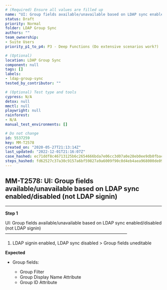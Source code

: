```yaml
---
# (Required) Ensure all values are filled up
name: "UI: Group fields available/unavailable based on LDAP sync enabled/disabled (not LDAP signin)"
status: Draft
priority: Normal
folder: LDAP Group Sync
authors: ""
team_ownership: 
- Suite Users
priority_p1_to_p4: P3 - Deep Functions (Do extensive scenarios work?)

# (Optional)
location: LDAP Group Sync
component: null
tags: []
labels: 
- ldap-group-sync
tested_by_contributor: ""

# (Optional) Test type and tools
cypress: N/A
detox: null
mmctl: null
playwright: null
rainforest: 
- N/A
manual_test_environments: []

# Do not change
id: 5537259
key: MM-T2578
created_on: "2020-05-27T21:13:14Z"
last_updated: "2022-12-01T21:16:07Z"
case_hashed: ec71ddf8c46713125b6c2654666bda7e06cc3d07a0e28eb0ee9db0fbaca008adb81cf828ee04b0cc91224dc4ea9bc465
steps_hashed: fd62527c37a30c9157a6bf59827a9a6009f90c0d4eb4aea968000de0946dbf0e91000499e6a62c080ab8ef243e391bb3
---
```


<!-- (Auto-generated) Based on frontmatter's "key" and "name" -->

## MM-T2578: UI: Group fields available/unavailable based on LDAP sync enabled/disabled (not LDAP signin)

---

**Step 1**

UI: Group fields available/unavailable based on LDAP sync enabled/disabled (not LDAP signin)\
————————————————————————————

1. LDAP signin enabled, LDAP sync disabled > Group fields uneditable

**Expected**

- Group fields:

  - Group Filter
  - Group Display Name Attribute
  - Group ID Attribute
